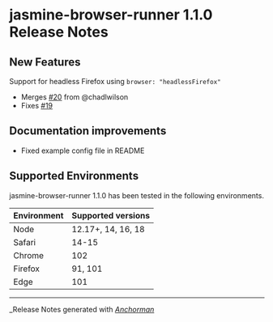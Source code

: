 # jasmine-browser-runner 1.1.0 Release Notes

## New Features

Support for headless Firefox using `browser: "headlessFirefox"`
* Merges [#20](https://github.com/jasmine/jasmine-browser-runner/pull/20) from @chadlwilson
* Fixes [#19](https://github.com/jasmine/jasmine-browser-runner/issues/19)

## Documentation improvements

* Fixed example config file in README

## Supported Environments

jasmine-browser-runner 1.1.0 has been tested in the following environments.

| Environment       | Supported versions |
|-------------------|--------------------|
| Node              | 12.17+, 14, 16, 18 |
| Safari            | 14-15              |
| Chrome            | 102                |
| Firefox           | 91, 101            |
| Edge              | 101                |


------

_Release Notes generated with _[Anchorman](http://github.com/infews/anchorman)_